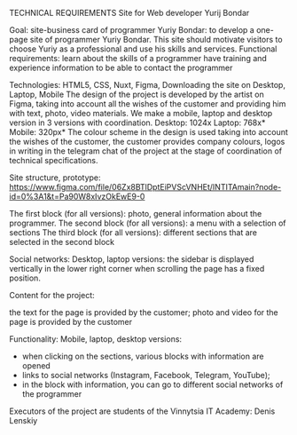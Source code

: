 TECHNICAL REQUIREMENTS
Site for Web developer
Yurij Bondar

Goal: site-business card of programmer Yuriy Bondar: to develop a one-page site of programmer Yuriy Bondar. This site should motivate visitors to choose Yuriy as a professional and use his skills and services.
Functional requirements:
learn about the skills of a programmer
have training and experience information
to be able to contact the programmer

Technologies: HTML5, CSS, Nuxt, Figma,
Downloading the site on Desktop, Laptop, Mobile
The design of the project is developed by the artist on Figma, taking into account all the wishes of the customer and providing him with text, photo, video materials. We make a mobile, laptop and desktop version in 3 versions with coordination.
Desktop: 1024x
Laptop: 768x*
Mobile: 320px*
The colour scheme in the design is used taking into account the wishes of the customer, the customer provides company colours, logos in writing in the telegram chat of the project at the stage of coordination of technical specifications.


Site structure, prototype: https://www.figma.com/file/06Zx8BTlDptEiPVScVNHEt/INTITAmain?node-id=0%3A1&t=Pa90W8xIvzOkEwE9-0


The first block (for all versions): photo, general information about the programmer.
The second block (for all versions): a menu with a selection of sections
The third block (for all versions): different sections that are selected in the second block
 
 

Social networks:
Desktop, laptop versions: the sidebar is displayed vertically in the lower right corner when scrolling the page has a fixed position.

Content for the project:

the text for the page is provided by the customer;
photo and video for the page is provided by the customer

Functionality:
Mobile, laptop, desktop versions:
- when clicking on the sections, various blocks with information are opened
- links to social networks (Instagram, Facebook, Telegram, YouTube);
- in the block with information, you can go to different social networks of the programmer

Executors of the project are students of the Vinnytsia IT Academy:
Denis Lenskiy


